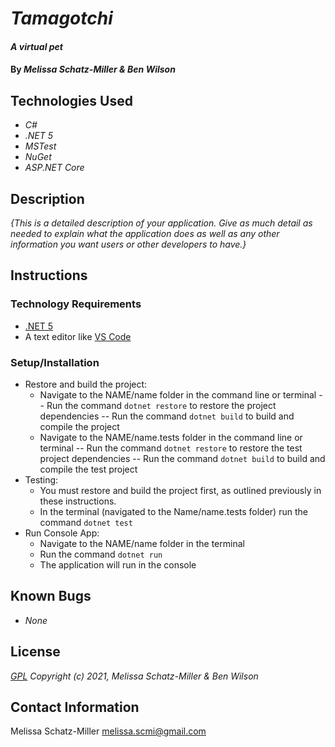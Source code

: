 # _Tamagotchi_

#### _A virtual pet_

#### By _**Melissa Schatz-Miller & Ben Wilson**_

## Technologies Used

* _C#_
* _.NET 5_
* _MSTest_
* _NuGet_
* _ASP.NET Core_

## Description

_{This is a detailed description of your application. Give as much detail as needed to explain what the application does as well as any other information you want users or other developers to have.}_

## Instructions

### Technology Requirements

* [.NET 5](https://dotnet.microsoft.com/download/dotnet/5.0)
* A text editor like [VS Code](https://code.visualstudio.com/)

### Setup/Installation

* Restore and build the project:
  - Navigate to the NAME/name folder in the command line or terminal 
    -- Run the command ```dotnet restore``` to restore the project dependencies
    -- Run the command ```dotnet build``` to build and compile the project
  - Navigate to the NAME/name.tests folder in the command line or terminal 
    -- Run the command ```dotnet restore``` to restore the test project dependencies
    -- Run the command ```dotnet build``` to build and compile the test project
* Testing:
  - You must restore and build the project first, as outlined previously in these instructions.
  - In the terminal (navigated to the Name/name.tests folder) run the command ```dotnet test```
* Run Console App:
  - Navigate to the NAME/name folder in the terminal
  - Run the command ```dotnet run``` 
  - The application will run in the console

## Known Bugs

* _None_

## License

_[GPL](https://opensource.org/licenses/gpl-license)_
_Copyright (c) 2021, Melissa Schatz-Miller & Ben Wilson_


## Contact Information

Melissa Schatz-Miller <melissa.scmi@gmail.com>